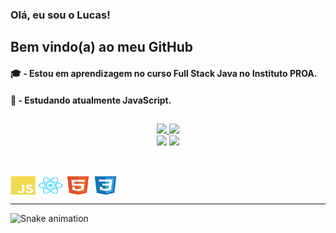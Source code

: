 ### Olá, eu sou o Lucas! 
## Bem vindo(a) ao meu GitHub


#### 🎓 - Estou em aprendizagem no curso Full Stack Java no Instituto PROA. <br>
#### 📘 - Estudando atualmente JavaScript.

##


<div align="center">
  <a href="https://github.com/lusxcca">
  <img height="165em" src="https://github-readme-stats.vercel.app/api?username=lusxcca&show_icons=true&theme=tokyonight&include_all_commits=true&count_private=true"/>
  <img height="165em" src="https://github-readme-stats.vercel.app/api/top-langs/?username=lusxcca&layout=compact&langs_count=7&theme=tokyonight">
</div>
  <div align="center">
  <a href = "mailto:lucasbizarrua@gmail.com"><img src="https://img.shields.io/badge/-Gmail-%23333?style=for-the-badge&logo=gmail&logoColor=white" target="_blank"></a>
  <a href="https://www.linkedin.com/in/lucas-bizarria-leite-da-silva-817a41246/" target="_blank"><img src="https://img.shields.io/badge/-LinkedIn-%230077B5?style=for-the-badge&logo=linkedin&logoColor=white" target="_blank"></a> 
</div>

##
<div style="display: inline_block"><br>
  <img align="center" alt="Rafa-Js" height="30" width="40" src="https://raw.githubusercontent.com/devicons/devicon/master/icons/javascript/javascript-plain.svg">
  <img align="center" alt="Rafa-React" height="30" width="40" src="https://raw.githubusercontent.com/devicons/devicon/master/icons/react/react-original.svg">
  <img align="center" alt="Rafa-HTML" height="30" width="40" src="https://raw.githubusercontent.com/devicons/devicon/master/icons/html5/html5-original.svg">
  <img align="center" alt="Rafa-CSS" height="30" width="40" src="https://raw.githubusercontent.com/devicons/devicon/master/icons/css3/css3-original.svg">
</div>

<hr>

![Snake animation](https://github.com/lusxcca/lusxcca/blob/output/github-contribution-grid-snake.svg)
